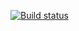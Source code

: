 [![Build status](https://ci.appveyor.com/api/projects/status/72tasp5ubwqxhm1o?svg=true)](https://ci.appveyor.com/project/Visens/echo)